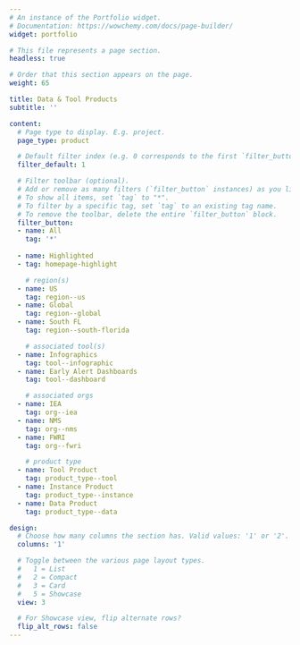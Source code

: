 ```yaml
---
# An instance of the Portfolio widget.
# Documentation: https://wowchemy.com/docs/page-builder/
widget: portfolio

# This file represents a page section.
headless: true

# Order that this section appears on the page.
weight: 65

title: Data & Tool Products
subtitle: ''

content:
  # Page type to display. E.g. project.
  page_type: product

  # Default filter index (e.g. 0 corresponds to the first `filter_button` instance below).
  filter_default: 1

  # Filter toolbar (optional).
  # Add or remove as many filters (`filter_button` instances) as you like.
  # To show all items, set `tag` to "*".
  # To filter by a specific tag, set `tag` to an existing tag name.
  # To remove the toolbar, delete the entire `filter_button` block.
  filter_button:
  - name: All
    tag: '*'
    
  - name: Highlighted
  - tag: homepage-highlight

    # region(s)
  - name: US
    tag: region--us
  - name: Global
    tag: region--global
  - name: South FL
    tag: region--south-florida

    # associated tool(s)
  - name: Infographics
    tag: tool--infographic
  - name: Early Alert Dashboards
    tag: tool--dashboard

    # associated orgs
  - name: IEA
    tag: org--iea
  - name: NMS
    tag: org--nms
  - name: FWRI
    tag: org--fwri

    # product type
  - name: Tool Product
    tag: product_type--tool
  - name: Instance Product
    tag: product_type--instance
  - name: Data Product
    tag: product_type--data

design:
  # Choose how many columns the section has. Valid values: '1' or '2'.
  columns: '1'

  # Toggle between the various page layout types.
  #   1 = List
  #   2 = Compact
  #   3 = Card
  #   5 = Showcase
  view: 3

  # For Showcase view, flip alternate rows?
  flip_alt_rows: false
---
```

